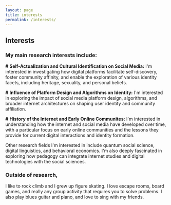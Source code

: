 ```yaml
---
layout: page
title: interests
permalink: /interests/
---
```


## Interests

### My main research interests include:

**\#** **Self-Actualization and Cultural Identification on Social Media:** I'm interested in investigating how digital platforms facilitate self-discovery, foster community affinity, and enable the exploration of various identity facets, including heritage, sexuality, and personal beliefs.

**\#** **Influence of Platform Design and Algorithms on Identity:** I'm interested in exploring the impact of social media platform design, algorithms, and broader internet architectures on shaping user identity and community affiliation.

**\#** **History of the Internet and Early Online Communites:** I'm interested in understanding how the internet and social media have developed over time, with a particular focus on early online communities and the lessons they provide for current digital interactions and identity formation.

Other research fields I'm interested in include quantum social science, digital linguistics, and behavioral economics. I'm also deeply fascinated in exploring how pedagogy can integrate internet studies and digital technologies with the social sciences.

### Outside of research, 

I like to rock climb and I grew up figure skating. I love escape rooms, board games, and really any group activity that requires you to solve problems. I also play blues guitar and piano, and love to sing with my friends.

